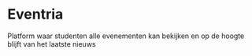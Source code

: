 # Eventria
Platform waar studenten alle evenementen kan bekijken en op de hoogte blijft van het laatste nieuws
